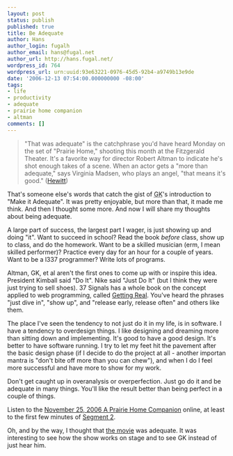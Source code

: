 ```yaml
---
layout: post
status: publish
published: true
title: Be Adequate
author: Hans
author_login: fugalh
author_email: hans@fugal.net
author_url: http://hans.fugal.net/
wordpress_id: 764
wordpress_url: urn:uuid:93e63221-0976-45d5-92b4-a9749b13e9de
date: '2006-12-13 07:54:00.000000000 -08:00'
tags:
- life
- productivity
- adequate
- prairie home companion
- altman
comments: []
---
```

<blockquote>
    <p>"That was adequate" is the catchphrase you'd have heard Monday on the set of
    "Prairie Home," shooting this month at the Fitzgerald Theater. It's a
    favorite way for director Robert Altman to indicate he's shot enough takes of
    a scene. When an actor gets a "more than adequate," says Virginia Madsen, who
    plays an angel, "that means it's good." (<a href="http://www.robinandlinda.com/moviereview8.html">Hewitt</a>)</p>
</blockquote>

<p>That's someone else's words that catch the gist of <acronym title="Garrison Keillor">GK</acronym>'s introduction to "Make it Adequate". It was pretty enjoyable, but more than that, it made me think. And then I thought some more. And now I will share my thoughts about being adequate.</p>

<p>A large part of success, the largest part I wager, is just showing up and doing "it". Want to succeed in school? Read the book <em>before</em> class, show up to class, and do the homework. Want to be a skilled musician (erm, I mean skilled performer)? Practice every day for an hour for a couple of years. Want to be a l337 programmer? Write lots of programs. </p>

<p>Altman, GK, et al aren't the first ones to come up with or inspire this idea. President Kimball said "Do It". Nike said "Just Do It" (but I think they were just trying to sell shoes). 37 Signals has a whole book on the concept applied to web programming, called <a href="https://gettingreal.37signals.com/">Getting Real</a>. You've heard the phrases "just dive in", "show up", and "release early, release often" and others like them. </p>

<p>The place I've seen the tendency to not just do it in my life, is in software. I have a tendency to overdesign things. I like designing and dreaming more than sitting down and implementing. It's good to have a good design. It's better to have software running. I try to let my feet hit the pavement after the basic design phase (if I decide to do the project at all - another importan mantra is "don't bite off more than you can chew"), and when I do I feel more successful and have more to show for my work.</p>

<p>Don't get caught up in overanalysis or overperfection. Just go do it and be adequate in many things. You'll like the result better than being perfect in a couple of things.</p>

<p>Listen to the <a href="http://prairiehome.publicradio.org/programs/2006/11/25/">November 25, 2006 A Prairie Home Companion</a> online, at least to the first few minutes of <a href="http://www.publicradio.org/tools/media/player/phc/2006/11/25_phc?start=00:00:28:30.0&amp;end=00:01:05:22.0">Segment 2</a>.</p>

<p>Oh, and by the way, I thought that <a href="http://imdb.com/title/tt0420087/">the movie</a> was adequate. It was interesting to see how the show works on stage and to see GK instead of just hear him.</p>
